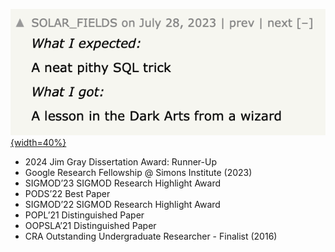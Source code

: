 [![Testimonial from Hacker News](imgs/hn.png){width=40%}](https://news.ycombinator.com/item?id=36889656)

* 2024 Jim Gray Dissertation Award: Runner-Up
* Google Research Fellowship @ Simons Institute (2023)
* SIGMOD’23 SIGMOD Research Highlight Award
* PODS’22 Best Paper
* SIGMOD’22 SIGMOD Research Highlight Award
* POPL’21 Distinguished Paper
* OOPSLA’21 Distinguished Paper
* CRA Outstanding Undergraduate Researcher - Finalist (2016)
